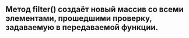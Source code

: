 ## Метод filter() создаёт новый массив со всеми элементами, прошедшими проверку, задаваемую в передаваемой функции.
